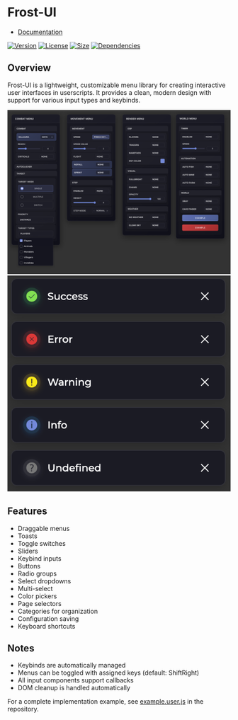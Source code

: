 

# Frost-UI

- [Documentation](DOCUMENTATION.md)

[![Version](https://img.shields.io/badge/version-1.0.0-blue.svg)](https://github.com/FrozenProductions/Frost-UI)
[![License](https://img.shields.io/badge/license-MIT-blue.svg)](https://opensource.org/licenses/MIT)
[![Size](https://img.shields.io/badge/size-12.4kb-blue.svg)](https://github.com/FrozenProductions/Frost-UI)
[![Dependencies](https://img.shields.io/badge/dependencies-none-blue.svg)](https://github.com/FrozenProductions/Frost-UI)

## Overview
Frost-UI is a lightweight, customizable menu library for creating interactive user interfaces in userscripts. It provides a clean, modern design with support for various input types and keybinds.

![Menu Preview](https://raw.githubusercontent.com/FrozenProductions/Frost-UI/main/assets/preview.png)
![Toast Preview](https://raw.githubusercontent.com/FrozenProductions/Frost-UI/main/assets/toast.png)

## Features
- Draggable menus
- Toasts
- Toggle switches
- Sliders
- Keybind inputs
- Buttons
- Radio groups
- Select dropdowns
- Multi-select
- Color pickers
- Page selectors
- Categories for organization
- Configuration saving
- Keyboard shortcuts

## Notes
- Keybinds are automatically managed
- Menus can be toggled with assigned keys (default: ShiftRight)
- All input components support callbacks
- DOM cleanup is handled automatically

For a complete implementation example, see [example.user.js](https://raw.githubusercontent.com/FrozenProductions/Frost-UI/main/scripts/example.user.js) in the repository.
